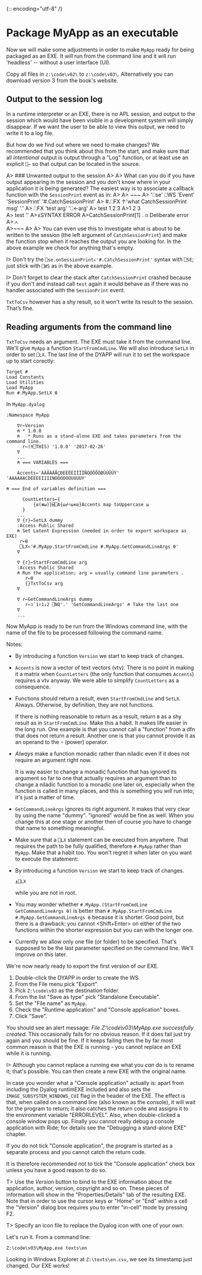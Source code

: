 {:: encoding="utf-8" /}


# Package MyApp as an executable

Now we will make some adjustments in order to make `MyApp` ready for being packaged as an EXE. It will run from the command line and it will run 'headless' -- without a user interface (UI).

Copy all files in `z:\code\v02\` to `z:\code\v03\`. Alternatively you can download version 3 from the book's website.


## Output to the session log

In a runtime interpreter or an EXE, there is no APL session, and output to the session which would have been visible in a development system will simply disappear. If we want the user to be able to view this output, we need to write it to a log file.

But how do we find out where we need to make changes? We recommended that you think about this from the start, and make sure that all _intentional_ output is output through a "Log" function, or at least use an explicit `⎕←` so that output can be located in the source.

A> ### Unwanted output to the session
A>
A> What can you do if you have output appearing in the session and you don't know where in your application it is being generated? The easiest way is to associate a callback function with the `SessionPrint` event as in:
A> 
A> ~~~
A>     '⎕se' ⎕WS 'Event' 'SessionPrint' '#.CatchSessionPrint'
A>      #.⎕FX ↑'what CatchSessionPrint msg'  '.'
A>      ⎕FX 'test arg'  '⎕←arg'
A>      test 1 2 3
A>1 2 3       
A>       test ''
A>⍎SYNTAX ERROR
A>CatchSessionPrint[1] .  ⍝ Deliberate error
A>                    ∧  
A>~~~
A>
A> You can even use this to investigate what is about to be written to the session (the left argument of `CatchSessionPrint`) and make the function stop when it reaches the output you are looking for. In the above example we check for anything that's empty.

I> Don't try the `⎕se.onSessionPrint←'#.CatchSessionPrint'` syntax with `⎕SE`; just stick with `⎕WS` as in the above example.

I> Don't forget to clear the stack after `CatchSessionPrint` crashed because if you don't and instead call `test` again it would behave as if there was no handler associated with the `SessionPrint` event.

`TxtToCsv` however has a shy result, so it won't write its result to the session. That’s fine. 


## Reading arguments from the command line 

`TxtToCsv` needs an argument. The EXE must take it from the command line. We'll give `MyApp` a function `StartFromCmdLine`. We will also introduce `SetLX` in order to set `⎕LX`. The last line of the DYAPP will run it to set the workspace up to start corectly:

~~~
Target #
Load Constants
Load Utilities
Load MyApp
Run #.MyApp.SetLX ⍬
~~~

In `MyApp.dyalog` 

~~~
:Namespace MyApp

    ∇r←Version
    ⍝ * 1.0.0
    ⍝   * Runs as a stand-alone EXE and takes parameters from the command line.
      r←(⍕⎕THIS) '1.0.0' '2017-02-26'
    ∇
    ...
    ⍝ === VARIABLES ===

    Accents←'ÁÂÃÀÄÅÇÐÈÊËÉÌÍÎÏÑÒÓÔÕÖØÙÚÛÜÝ' 'AAAAAACDEEEEIIIINOOOOOOUUUUY'

⍝ === End of variables definition ===

      CountLetters←{
          {⍺(≢⍵)}⌸⎕A{⍵⌿⍨⍵∊⍺}Accents map toUppercase ⍵
      }
    ...
    ∇ {r}←SetLX dummy
    :Access Public Shared
    ⍝ Set Latent Expression (needed in order to export workspace as EXE)
     r←⍬
     ⎕LX←'#.MyApp.StartFromCmdLine #.MyApp.GetCommandLineArgs ⍬'
    ∇

    ∇ {r}←StartFromCmdLine arg
    :Access Public Shared
    ⍝ Run the application; arg = usually command line parameters .
       r←⍬
       {}TxtToCsv arg
    ∇
    
    ∇ r←GetCommandLineArgs dummy
       r←⊃¯1↑1↓2 ⎕NQ'.' 'GetCommandLineArgs' ⍝ Take the last one
    ∇  
    ...
~~~

Now MyApp is ready to be run from the Windows command line, with the name of the file to be processed following the command name. 

Notes:

* By introducing a function `Version` we start to keep track of changes.

* `Accents` is now a vector of text vectors (vtv). There is no point in making it a matrix when `CountLetters` (the only function that consumes `Accents`) requires a vtv anyway. We were able to simplify `CountLetters` as a consequence.

* Functions should return a result, even `StartFromCmdLine` and `SetLX`. Always. Otherwise, by definition, they are not functions. 

  If there is nothing reasonable to return as a result, return `⍬` as a shy result as in `StartFromCmdLine`. Make this a habit. It makes life easier in the long run. One example is that you cannot call a "function" from a dfn that does not return a result. Another one is that you cannot provide it as an operand to the `⍣` (power) operator.
  
* _Always_ make a function monadic rather than niladic even if it does not require an argument right now. 

  It is way easier to change a monadic function that has ignored its argument so far to one that actually requires an argument than to change a niladic function to a monadic one later on, especially when the function is called in many places, and this is something you _will_ run into; it's just a matter of time.
  
* `GetCommandLineArgs` ignores its right argument. It makes that very clear by using the name "dummy". "ignored" would be fine as well. When you change this at one stage or another then of course you have to change that name to something meaningful.
  
* Make sure that a `⎕LX` statement can be executed from anywhere. That requires the path to be fully qualified, therefore `#.MyApp` rather than `MyApp`. Make that a habit too. You won't regret it when later on you want to execute the statement:

* By introducing a function `Version` we start to keep track of changes.


  ~~~
  ⍎⎕LX
  ~~~
  
  while you are not in root.

* You may wonder whether `#.MyApp.(StartFromCmdLine GetCommandLineArgs ⍬)` is better than `#.MyApp.StartFromCmdLine #.MyApp.GetCommandLineArgs ⍬` because it is shorter. Good point, but there is a drawback: you cannot <Shift+Enter> on either of the two functions within the shorter expression but you can with the longer one.

* Currently we allow only one file (or folder) to be specified. That's supposed to be the last parameter specified on the command line. We'll improve on this later.

We're now nearly ready to export the first version of our EXE. 

1. Double-click the DYAPP in order to create the WS.
2. From the File menu pick "Export". 
3. Pick `Z:\code\v03` as the destination folder. 
4. From the list "Save as type" pick "Standalone Executable". 
5. Set the "File name" as `MyApp`.
6. Check the "Runtime application" and "Console application" boxes.
7. Click "Save". 

You should see an alert message: _File Z:\\code\\v03\\MyApp.exe successfully created._ This occasionally fails for no obvious reason. If it does fail just try again and you should be fine. If it keeps failing then the by far most common reason is that the EXE is running - you cannot replace an EXE while it is running. 

I> Although you cannot replace a running exe what you _can_ do is to rename it; that's possible. You can then create a new EXE with the original name.

In case you wonder what a "Console application" actually is: apart from including the Dyalog runtimEXE included and also sets the `IMAGE_SUBSYSTEM_WINDOWS_CUI` flag in the header of the EXE. The effect is that, when called on a command line (also known as the console), it will wait for the program to return; it also catches the return code and assigns it to the environment variable "ERRORLEVEL". Also, when double-clicked a console window pops up. Finally you cannot really debug a console application with Ride; for details see the "Debugging a stand-alone EXE" chapter.

If you do not tick "Console application", the program is started as a separate process and you cannot catch the return code.

It is therefore recommended not to tick the "Console application" check box unless you have a good reason to do so.

T> Use the *Version* button to bind to the EXE information about the application, author, version, copyright and so on. These pieces of information will show in the "Properties/Details" tab of the resulting EXE. Note that in order to use the cursor keys or "Home" or "End" _within_ a cell the "Version" dialog box requires you to enter "in-cell" mode by pressing F2.

T> Specify an icon file to replace the Dyalog icon with one of your own. 

Let's run it. From a command line:

~~~
Z:\code\v03\MyApp.exe texts\en
~~~

Looking in Windows Explorer at `Z:\texts\en.csv`, we see its timestamp just changed. Our EXE works! 
